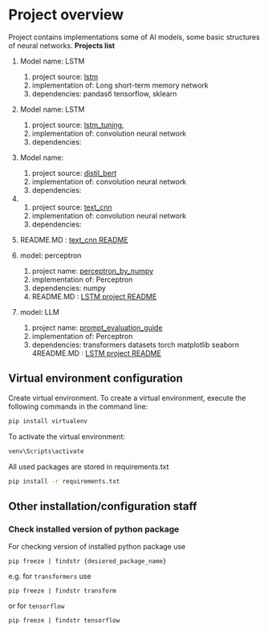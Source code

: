 # Project overview

Project contains implementations some of AI models, some basic structures of neural networks.
**Projects list**
1. Model name: LSTM
   1. project source: [lstm](scr/emotion_recognition/lstm/lstm.py)
   2. implementation of: Long short-term memory network
   3. dependencies: pandasб tensorflow, sklearn
2. Model name: LSTM     
   1. project source: [lstm_tuning](scr/emotion_recognition/lstm_tuning),
   2. implementation of: convolution neural network
   3. dependencies:
3. Model name: 
   1. project source: [distil_bert](scr/emotion_recognition/distilbert/distilbert.py)
   2. implementation of: convolution neural network
   3. dependencies:
4. 
   1. project source: [text_cnn](scr/emotion_recognition/textcnn)
   2. implementation of: convolution neural network
   3. dependencies: 
5. README.MD : [text_cnn README](scr/emotion_recognition/README.md)

6. model: perceptron
   1. project name: [perceptron_by_numpy](scr/perceptron_by_numpy)
   2. implementation of: Perceptron
   3. dependencies: numpy
   2. README.MD : [LSTM project README](scr/perceptron_by_numpy/README.md)

8. model: LLM
   1. project name: [prompt_evaluation_guide](scr/prompt_evaluation_guide)
   2. implementation of: Perceptron
   3. dependencies: transformers datasets torch matplotlib seaborn
   4README.MD : [LSTM project README](scr/emotion_recognition/README.md) 
      

## Virtual environment configuration

Create virtual environment.
To create a virtual environment, execute the following commands in the command line:

```bash
pip install virtualenv
```

To activate the virtual environment:

```bash
venv\Scripts\activate
```

All used packages are stored in requirements.txt

```bash
pip install -r requirements.txt
```

## Other installation/configuration staff
### Check installed version of python package
For checking version of installed python package use 
```
pip freeze | findstr {desiered_package_name}
```  
e.g. for `transformers` use
```
pip freeze | findstr transform
```
or for `tensorflow`
```
pip freeze | findstr tensorflow
```



